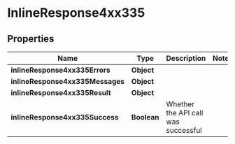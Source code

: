 # InlineResponse4xx335

## Properties
Name | Type | Description | Notes
------------ | ------------- | ------------- | -------------
**inlineResponse4xx335Errors** | **Object** |  | 
**inlineResponse4xx335Messages** | **Object** |  | 
**inlineResponse4xx335Result** | **Object** |  | 
**inlineResponse4xx335Success** | **Boolean** | Whether the API call was successful | 

